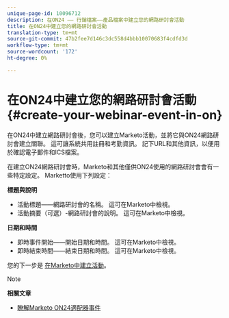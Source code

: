 ```yaml
---
unique-page-id: 10096712
description: 在ON24 —— 行銷檔案——產品檔案中建立您的網路研討會活動
title: 在ON24中建立您的網路研討會活動
translation-type: tm+mt
source-git-commit: 47b2fee7d146c3dc558d4bbb10070683f4cdfd3d
workflow-type: tm+mt
source-wordcount: '172'
ht-degree: 0%

---
```



# 在ON24中建立您的網路研討會活動 {#create-your-webinar-event-in-on}

在ON24中建立網路研討會後，您可以建立Marketo活動，並將它與ON24網路研討會建立關聯。 這可讓系統共用註冊和考勤資訊。 記下URL和其他資訊，以便用於確認電子郵件和ICS檔案。

在建立ON24網路研討會時，Marketo和其他僅供ON24使用的網路研討會會有一些特定設定。 Marketto使用下列設定：

**標題與說明**

* 活動標題——網路研討會的名稱。 這可在Marketo中檢視。
* 活動摘要（可選）-網路研討會的說明。 這可在Marketo中檢視。

**日期和時間**

* 即時事件開始——開始日期和時間。 這可在Marketo中檢視。
* 即時結束時間——結束日期和時間。 這可在Marketo中檢視。

您的下一步是 [在Marketo中建立活動](create-an-event-in-marketo.md)。

>[!NOTE]
>
>**相關文章**
>
>* [瞭解Marketo ON24適配器事件](understanding-marketo-on24-adapter-events.md)

>



